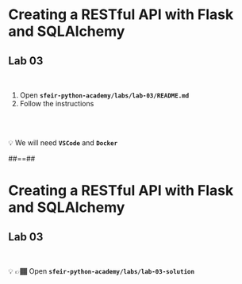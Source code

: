 <!-- .slide: class="exercice" -->

# Creating a RESTful API with Flask and SQLAlchemy

## Lab 03
<br>

1. Open **`sfeir-python-academy/labs/lab-03/README.md`**
2. Follow the instructions

<br>
<br>

💡 We will need **`VSCode`** and **`Docker`**

##==##

<!-- .slide: class="exercice" -->

# Creating a RESTful API with Flask and SQLAlchemy

## Lab 03

<br>

💡 👉🏾 Open **`sfeir-python-academy/labs/lab-03-solution`**
